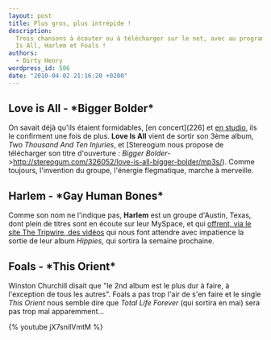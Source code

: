 ```yaml
---
layout: post
title: Plus gros, plus intrépide !
description:
  Trois chansons à écouter ou à télécharger sur le net, avec au programme, Love
  Is All, Harlem et Foals !
authors:
  - Dirty Henry
wordpress_id: 586
date: "2010-04-02 21:16:20 +0200"
---
```


<h2>Love is All - *Bigger Bolder*</h2>

On savait déjà qu'ils étaient formidables, [en concert](226] et
[en studio](359), ils le confirment une fois de plus. **Love Is All** vient de
sortir son 3ème album, _Two Thousand And Ten Injuries_, et [Stereogum nous
propose de télécharger son titre d'ouverture : _Bigger
Bolder_->http://stereogum.com/326052/love-is-all-bigger-bolder/mp3s/). Comme
toujours, l'invention du groupe, l'énergie flegmatique, marche à merveille.

<h2>Harlem - *Gay Human Bones*</h2>

Comme son nom ne l'indique pas, **Harlem** est un groupe d'Austin, Texas, dont
plein de titres sont en écoute sur leur MySpace, et qui
[offrent, via le site The Tripwire, des vidéos](http://www.thetripwire.com/tripwiretv/2010/04/01/bad-hearing-harlems-gay-human-bones/)
qui nous font attendre avec impatience la sortie de leur album _Hippies_, qui
sortira la semaine prochaine.

<h2>Foals - *This Orient*</h2>

Winston Churchill disait que "le 2nd album est le plus dur à faire, à
l'exception de tous les autres". Foals a pas trop l'air de s'en faire et le
single _This Orient_ nous semble dire que _Total Life Forever_ (qui sortira en
mai) sera pas trop mal apparemment…

{% youtube jX7sniIVmtM %}
